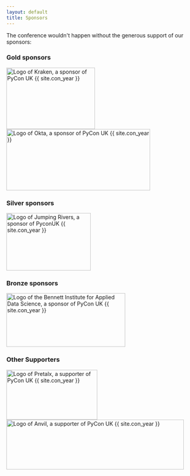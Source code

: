 ```yaml
---
layout: default
title: Sponsors
---
```


<p>The conference wouldn't happen without the generous support of our sponsors:</p>

<!--
<div class="box box_blue">
  <h3>Headline sponsor</h3>
  <p><a href="#"><img height="180" width="180" src="/images/sponsors/snakeholder.png" alt="Logo of Snakeholder, headline sponsor of PyCon UK {{ site.con_year }}" title="Snakeholder"></a></p>
</div>-->

<div class="box box_yellow">
  <h3>Gold sponsors</h3>
  <a href="https://kraken.tech"><img height="160" width="231" src="/images/sponsors/kraken.png" alt="Logo of Kraken, a sponsor of PyCon UK {{ site.con_year }}" title="Kraken"></a>
  <a href="https://auth0.com"><img height="160" width="375" src="/images/sponsors/okta.png" alt="Logo of Okta, a sponsor of PyCon UK {{ site.con_year }}" title="Okta"></a>
</div>

<div class="box box_silver">
  <h3>Silver sponsors</h3>
  <a href="https://www.jumpingrivers.com/"><img height="150" width="220" src="/images/sponsors/jumping-rivers.png" alt="Logo of Jumping Rivers, a sponsor of PyconUK {{ site.con_year }}" title="Jumping Rivers"></a>
</div>

<div class="box box_bronze">
  <h3>Bronze sponsors</h3>
  <a href="https://www.bennett.ox.ac.uk/"><img height="140" width="310" src="/images/sponsors/bifads.png" alt="Logo of the Bennett Institute for Applied Data Science, a sponsor of PyCon UK {{ site.con_year }}" title="Bennett Institute for Applied Data Science"></a>
</div>

<div class="box box_red">
  <h3>Other Supporters</h3>
  <a href="https://pretalx.com"><img height="130" width="237" src="/images/sponsors/pretalx.png" alt="Logo of Pretalx, a supporter of PyCon UK {{ site.con_year }}" title="Pretalx"></a>
  <a href="https://anvil.works/"><img height="130" width="463" src="/images/sponsors/anvil.png" alt="Logo of Anvil, a supporter of PyCon UK {{ site.con_year }}" title="Anvil"></a>
</div>
